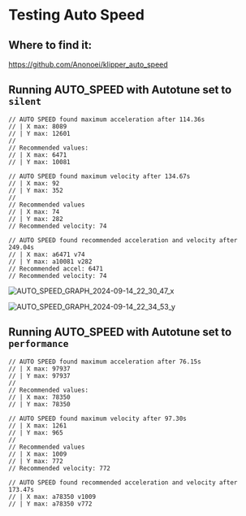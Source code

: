 # Testing Auto Speed 

## Where to find it:
https://github.com/Anonoei/klipper_auto_speed

## Running AUTO_SPEED with Autotune set to `silent`

```
// AUTO SPEED found maximum acceleration after 114.36s
// | X max: 8089
// | Y max: 12601
// 
// Recommended values:
// | X max: 6471
// | Y max: 10081
```
```
// AUTO SPEED found maximum velocity after 134.67s
// | X max: 92
// | Y max: 352
// 
// Recommended values
// | X max: 74
// | Y max: 282
// Recommended velocity: 74
```
```
// AUTO SPEED found recommended acceleration and velocity after 249.04s
// | X max: a6471 v74
// | Y max: a10081 v282
// Recommended accel: 6471
// Recommended velocity: 74
```

![AUTO_SPEED_GRAPH_2024-09-14_22_30_47_x](https://github.com/user-attachments/assets/1ba282d8-4deb-4506-b64b-6077a71301b1)

![AUTO_SPEED_GRAPH_2024-09-14_22_34_53_y](https://github.com/user-attachments/assets/4ef7f4f3-85fb-4095-a2bc-999e75f474e5)

## Running AUTO_SPEED with Autotune set to `performance`

```
// AUTO SPEED found maximum acceleration after 76.15s
// | X max: 97937
// | Y max: 97937
// 
// Recommended values:
// | X max: 78350
// | Y max: 78350
```
```
// AUTO SPEED found maximum velocity after 97.30s
// | X max: 1261
// | Y max: 965
// 
// Recommended values
// | X max: 1009
// | Y max: 772
// Recommended velocity: 772
```
```
// AUTO SPEED found recommended acceleration and velocity after 173.47s
// | X max: a78350 v1009
// | Y max: a78350 v772
```


